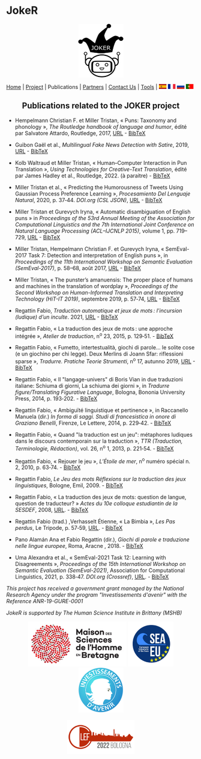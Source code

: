 # JokeR
<p align="center">
  <img src="../img/Joker.png" width="120" height="142">
</p>

 [Home](index) | [Project](project) | Publications | [Partners](partners) | [Contact Us](contact) | [Tools](tools) | [<img src="../img/drapeau ES.png" width="20">](https://lepocci.github.io/joker/ES/index) [<img src="../img/drapeau FR.png" width="20">](https://lepocci.github.io/joker/FR/index)  [<img src="../img/drapeau RU.png" width="20">](https://lepocci.github.io/joker/RU/index)  [<img src="../img/drapeau PT.png" width="20">](https://lepocci.github.io/joker/PT/index)
<br>

<h2 align="center">Publications related to the JOKER project</h2>
  
  - Hempelmann Christian F. et Miller Tristan, «&nbsp;Puns: Taxonomy and phonology&nbsp;», <em>The Routledge handbook of language and humor</em>, édité par Salvatore Attardo, Routledge, 2017, <a href="https://dx.doi.org/10.4324/9781315731162-8">URL</a> - <a href="../BibTex/Puns_Taxonomy_and_phonology.bib">BibTeX</a>
  
  - Guibon Gaël et al., <em>Multilingual Fake News Detection with Satire</em>, 2019, <a href="https://halshs.archives-ouvertes.fr/halshs-02391141/document">URL</a> - <a href="../BibTex/Multilingual_Fake_News_Detection.bib">BibTeX</a>
 
  - Kolb Waltraud et Miller Tristan, «&nbsp;Human–Computer Interaction in Pun Translation&nbsp;», <em>Using Technologies for Creative-Text Translation</em>, édité par James Hadley et al., Routledge, 2022. (à paraitre) - <a href="../BibTex/Human–Computer_Interaction_in_Pun_Translation.bib">BibTeX</a>
  
  - Miller Tristan et al., «&nbsp;Predicting the Humorousness of Tweets Using Gaussian Process Preference Learning&nbsp;», <em>Procesamiento Del Lenguaje Natural</em>, 2020, p. 37‑44. <em>DOI.org (CSL JSON)</em>, <a href="https://doi.org/10.26342/2020-64-4">URL</a> - <a href="../BibTex/Predicting_the_humorousness_of_tweets.bib">BibTeX</a>
  
  -  Miller Tristan et Gurevych Iryna, «&nbsp;Automatic disambiguation of English puns&nbsp;» in <em>Proceedings of the 53rd Annual Meeting of the Association for Computational Linguistics and the 7th International Joint Conference on Natural Language Processing (ACL–IJCNLP 2015)</em>, volume 1, pp. 719–729, <a href="https://dx.doi.org/10.3115/v1/P15-1070">URL</a> - <a href="../BibTex/Automatic_disambiguation_of_English_puns.bib">BibTeX</a> 
 
  - Miller Tristan, Hempelmann Christian F. et Gurevych Iryna, «&nbsp;SemEval-2017 Task 7: Detection and interpretation of English puns&nbsp;», in <em>Proceedings of the 11th International Workshop on Semantic Evaluation (SemEval-2017)</em>, p. 58–68, août 2017, <a href="https://dx.doi.org/10.18653/v1/S17-2005">URL</a> - <a href="../BibTex/Puns_Taxonomy_and_phonology.bib">BibTeX</a>

  - Miller Tristan, «&nbsp;The punster’s amanuensis: The proper place of humans and machines in the translation of wordplay&nbsp;», <em>Proceedings of the Second Workshop on Human-Informed Translation and Interpreting Technology (HiT-IT 2019)</em>, septembre 2019, p. 57‑74, <a href="https://doi.org/10.26615">URL</a> - <a href="../BibTex/The_punster's_amanuensis.bib">BibTeX</a>
    
  - Regattin Fabio, <em>Traduction automatique et jeux de mots : l’incursion (ludique) d’un inculte</em>. 2021, <a href="https://motsmachines.github.io/2021/en/submissions/Mots-Machines-2021_paper_5.pdf">URL</a> - <a href="../BibTex/Traduction_automatique_et_jeux_de_mots.bib">BibTeX</a>
 
  - Regattin Fabio, «&nbsp;La traduction des jeux de mots : une approche intégrée&nbsp;», <em>Atelier de traduction</em>, n<sup>o</sup> 23, 2015, p. 129‑51. - <a href="../BibTex/La_traductio_ des_jeux_de_mots_ une_approche_intégrée.bib">BibTeX</a>

  - Regattin Fabio, «&nbsp;Fumetto, intertestualità, giochi di parole… le solite cose (e un giochino per chi legge). Deux Merlins di Joann Sfar: riflessioni sparse&nbsp;»,  <em>Tradurre. Pratiche Teorie Strumenti</em>, n<sup>o</sup> 17, autunno 2019, <a href="https://rivistatradurre.it/2019/11/fumetto-intertestualita-giochi-di-parole-le-solite-cose-e-un-giochino-per-chi-legge/">URL</a> - <a href="../BibTex/Fumetto_intertestualita_giochi_di_parole.bib">BibTeX</a>

  - Regattin Fabio, «&nbsp;Il "langage-univers" di Boris Vian in due traduzioni italiane: Schiuma di giorni, La schiuma dei giorni&nbsp;», in <em>Tradurre figure/Translating Figurative Language</em>, Bologna, Bononia University Press, 2014, p. 193‑202. - <a href="../BibTex/Il_‘langage-univers’_di_Boris_Vian.bib">BibTeX</a>

  - Regattin Fabio, «&nbsp;Ambiguïté linguistique et pertinence&nbsp;», in Raccanello Manuela (dir.) <em>In forma di saggi. Studi di francesistica in onore di Graziano Benelli</em>, Firenze, Le Lettere, 2014, p. 229‑42. - <a href="../BibTex/Ambiguite_linguistique_et_pertinence.bib">BibTeX</a>

  - Regattin Fabio, «&nbsp;Quand "la traduction est un jeu": métaphores ludiques dans le discours contemporain sur la traduction&nbsp;», <em>TTR (Traduction, Terminologie, Rédaction)</em>, vol. 26, n<sup>o</sup> 1, 2013, p. 221‑54. - <a href="../BibTex/Quand_la_traduction_est_un_jeu.bib">BibTeX</a>

  - Regattin Fabio, «&nbsp;Rejouer le jeu&nbsp;», <em>L’Étoile de mer</em>, n<sup>o</sup> numéro spécial n. 2, 2010, p. 63‑74. - <a href="../BibTex/Rejouer_le_jeu.bib">BibTeX</a>

  - Regattin Fabio, <em>Le Jeu des mots Réflexions sur la traduction des jeux linguistiques</em>, Bologne, Emil, 2009. - <a href="../BibTex/Le_Jeu_des_mots_Reflexions.bib">BibTeX</a>

  - Regattin Fabio, «&nbsp;La traduction des jeux de mots: question de langue, question de traducteur?&nbsp;» <em>Actes du 10e colloque estudiantin de la SESDEF</em>, 2008, <a href="http://www.chass.utoronto.ca/french/SESDEF/miroir/regattin.pdf">URL</a>. - <a href="../BibTex/La traduction des jeux de mots question de langue.bib">BibTeX</a>

  - Regattin Fabio (trad.) ,Verhasselt Étienne, «&nbsp;La Bimbia&nbsp;», <em>Les Pas perdus</em>, Le Tripode, p. 57‑59, <a href="https://www.intralinea.org/index.php/translations/item/2412">URL</a>. - <a href="../BibTex/La_Bimbia.bib">BibTeX</a>
 
  - Pano Alamán Ana et Fabio Regattin (dir.), <em>Giochi di parole e traduzione nelle lingue europee</em>, Roma, Aracne , 2018. - <a href="../BibTex/Giochi_di_parole_e_traduzione.bib">BibTeX</a>

  - Uma Alexandra et al.,  «&nbsp;SemEval-2021 Task 12: Learning with Disagreements&nbsp;», <em>Proceedings of the 15th International Workshop on Semantic Evaluation (SemEval-2021)</em>, Association for Computational Linguistics, 2021, p. 338‑47. <em>DOI.org (Crossref)</em>, <a href="https://doi.org/10.18653/v1/2021.semeval-1.41">URL</a>. - <a href="../BibTex/SemEval-2021_Task_12.bib">BibTeX</a>


<p>
<em>This project has received a government grant managed by the National Research Agency under the program "Investissements d'avenir" with the Reference ANR-19-GURE-0001</em>
</p>
<p>
<em>JokeR is supported by The Human Science Institute in Brittany (MSHB)</em>
</p>
<div align="center">
  <a href="https://www.mshb.fr"><img src="../img/MSHB.jpg" height="120"></a>
  <a href="https://sea-eu.org/?lang=fr"><img src="../img/SEA-EU.png" height="120"></a>
  <a href="https://www.gouvernement.fr/le-programme-d-investissements-d-avenir"><img src="../img/Investissement avenir.jpeg" height="120"></a>
</div>
<br />
<div align="center">
  <a href="https://clef2022.clef-initiative.eu/index.php"><img src="../img/CLEF2022.png" height="90"></a> 
</div>
